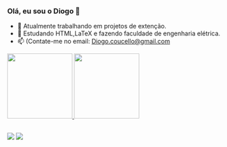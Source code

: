 ### Olá, eu sou o Diogo 👋

- 🔭 Atualmente trabalhando em projetos de extenção.
- 🌱 Estudando HTML,LaTeX e fazendo faculdade de engenharia elétrica.
- 📫 (Contate-me no email: Diogo.coucello@gmail.com

<div>
  <a href="https://github.com/DiFon314">
  <img height="150em" src="https://github-readme-stats.vercel.app/api?username=DiFon314&show_icons=true&theme=dark&include_all_commits=true&count_private=true"/>
  <img height="150em" src="https://github-readme-stats.vercel.app/api/top-langs/?username=DiFon314&layout=compact&langs_count=16&theme=dark"/>
</div>
  
  
##
  
<div>
  <a href="https://www.instagram.com/diogo.coucello" target="_blank"><img src="https://img.shields.io/badge/-Instagram-%23E4405F?style=for-the-badge&logo=instagram&logoColor=white" target="_blank"></a>
  <a href="https://www.linkedin.com/in/diogo-fernandes-coucello-da-fonseca-1aab02209/" target="_blank"><img src="https://img.shields.io/badge/-LinkedIn-%230077B5?style=for-the-badge&logo=linkedin&logoColor=white" target="_blank"></a>   
</div>
